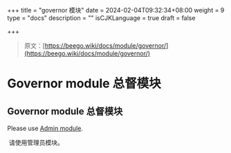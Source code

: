 +++
title = "governor 模块"
date = 2024-02-04T09:32:34+08:00
weight = 9
type = "docs"
description = ""
isCJKLanguage = true
draft = false

+++

> 原文：[https://beego.wiki/docs/module/governor/](https://beego.wiki/docs/module/governor/)

# Governor module 总督模块



## Governor module 总督模块

Please use [Admin module](https://beego.wiki/docs/module/admin).

​	请使用管理员模块。